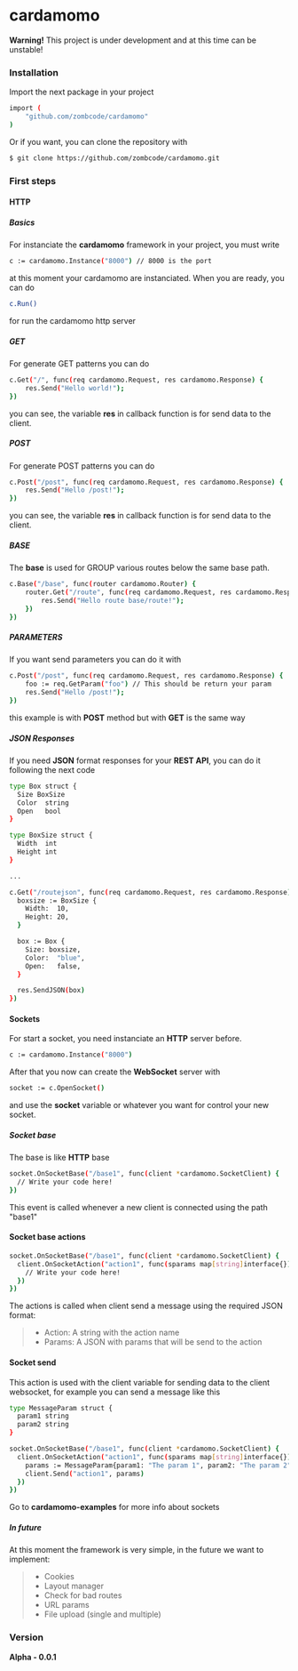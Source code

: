 # cardamomo

**Warning!** This project is under development and at this time can be unstable!

### Installation

Import the next package in your project

```sh
import (
    "github.com/zombcode/cardamomo"
)
```

Or if you want, you can clone the repository with

```sh
$ git clone https://github.com/zombcode/cardamomo.git
````

### First steps

#### HTTP

##### Basics

For instanciate the **cardamomo** framework in your project, you must write

```sh
c := cardamomo.Instance("8000") // 8000 is the port
```

at this moment your cardamomo are instanciated. When you are ready, you can do

```sh
c.Run()
```

for run the cardamomo http server

##### GET

For generate GET patterns you can do

```sh
c.Get("/", func(req cardamomo.Request, res cardamomo.Response) {
    res.Send("Hello world!");
})
```

you can see, the variable **res** in callback function is for send data to the client.

##### POST

For generate POST patterns you can do

```sh
c.Post("/post", func(req cardamomo.Request, res cardamomo.Response) {
    res.Send("Hello /post!");
})
```

you can see, the variable **res** in callback function is for send data to the client.

##### BASE

The **base** is used for GROUP various routes below the same base path.

```sh
c.Base("/base", func(router cardamomo.Router) {
    router.Get("/route", func(req cardamomo.Request, res cardamomo.Response) {
        res.Send("Hello route base/route!");
    })
})
```

##### PARAMETERS

If you want send parameters you can do it with

```sh
c.Post("/post", func(req cardamomo.Request, res cardamomo.Response) {
    foo := req.GetParam("foo") // This should be return your param
    res.Send("Hello /post!");
})
```

this example is with **POST** method but with **GET** is the same way

##### JSON Responses

If you need **JSON** format responses for your **REST API**,
you can do it following the next code

```sh
type Box struct {
  Size BoxSize
  Color  string
  Open   bool
}

type BoxSize struct {
  Width  int
  Height int
}

...

c.Get("/routejson", func(req cardamomo.Request, res cardamomo.Response) {
  boxsize := BoxSize {
    Width:  10,
    Height: 20,
  }

  box := Box {
    Size: boxsize,
    Color:  "blue",
    Open:   false,
  }

  res.SendJSON(box)
})
```

#### Sockets

For start a socket, you need instanciate an **HTTP** server before.

```sh
c := cardamomo.Instance("8000")
```

After that you now can create the **WebSocket** server with

```sh
socket := c.OpenSocket()
```

and use the **socket** variable or whatever you want for control your new socket.

##### Socket base

The base is like **HTTP** base

```sh
socket.OnSocketBase("/base1", func(client *cardamomo.SocketClient) {
  // Write your code here!
})
```

This event is called whenever a new client is connected using the path "base1"

#### Socket base actions

```sh
socket.OnSocketBase("/base1", func(client *cardamomo.SocketClient) {
  client.OnSocketAction("action1", func(sparams map[string]interface{}) {
    // Write your code here!
  })
})
```

The actions is called when client send a message using the required JSON format:

> - Action: A string with the action name
> - Params: A JSON with params that will be send to the action

#### Socket send

This action is used with the client variable for sending data to the client websocket,
for example you can send a message like this

```sh
type MessageParam struct {
  param1 string
  param2 string
}

socket.OnSocketBase("/base1", func(client *cardamomo.SocketClient) {
  client.OnSocketAction("action1", func(sparams map[string]interface{}) {
    params := MessageParam{param1: "The param 1", param2: "The param 2"}
    client.Send("action1", params)
  })
})
```

Go to **cardamomo-examples** for more info about sockets

##### In future

At this moment the framework is very simple, in the future we want to implement:

> - Cookies
> - Layout manager
> - Check for bad routes
> - URL params
> - File upload (single and multiple)

### Version
**Alpha - 0.0.1**
